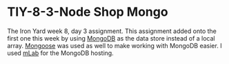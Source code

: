 # TIY-8-3-Node Shop Mongo


The Iron Yard week 8, day 3 assignment. This assignment added onto the first one this week by using [MongoDB](https://www.mongodb.com/) as the data store instead of a local array.  [Mongoose](http://mongoosejs.com/) was used as well to make working with MongoDB easier.  I used [mLab](https://mlab.com/) for the MongoDB hosting.  
